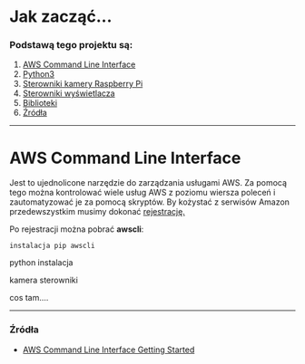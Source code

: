 Jak zacząć...
===
### Podstawą tego projektu są:
1. [AWS Command Line Interface](#cli)
2. [Python3](#pliki)
3. [Sterowniki kamery Raspberry Pi](#schemat)
4. [Sterowniki wyświetlacza](#s3)
5. [Biblioteki](#biblioteki)
6. [Źródła](#zrodla)
---

<a name="cli"></a>
# AWS Command Line Interface
Jest to ujednolicone narzędzie do zarządzania usługami AWS. Za pomocą tego można kontrolować wiele usług AWS z poziomu wiersza poleceń i zautomatyzować je za pomocą skryptów.
By kożystać z serwisów Amazon przedewszystkim musimy dokonać [rejestrację.](https://portal.aws.amazon.com/billing/signup#/start) 

Po rejestracji można pobrać **awscli**:

    instalacja pip awscli
  

python instalacja

kamera sterowniki

cos tam....




 ---
<a name="zrodla"></a>
### Źródła

* [AWS Command Line Interface Getting Started](https://aws.amazon.com/cli/)


